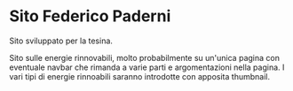 # Sito Federico Paderni
Sito sviluppato per la tesina.

Sito sulle energie rinnovabili, molto probabilmente su un'unica pagina con eventuale navbar che rimanda a varie parti e argomentazioni nella pagina.
I vari tipi di energie rinnoabili saranno introdotte con apposita thumbnail.

